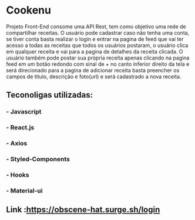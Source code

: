 # Cookenu
Projeto Front-End consome uma API Rest, tem como objetivo uma rede de compartilhar receitas.
O usuário pode cadastrar caso não tenha uma conta, se tiver conta basta realizar o login e entrar na pagina de feed que vai ter acesso a todas as receitas que todos os usuários postaram, o usuário clica em qualquer receita e vai para a pagina de detalhes da receita clicada.
O usuário também pode postar sua própria receita apenas clicando na pagina feed em um botão redondo com sinal de + no canto inferior direito da tela e será direcionado para a pagina de adicionar receita basta preencher os campos de titulo, descrição e foto(url) e será cadastrado a nova receita.

## Teconoligas utilizadas:
### - Javascript
### - React.js
### - Axios
### - Styled-Components
### - Hooks
### - Material-ui

## Link :https://obscene-hat.surge.sh/login
